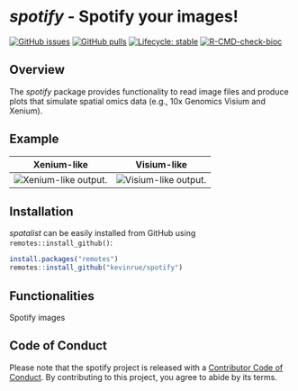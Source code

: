 # _spotify_ - Spotify your images!

<!-- badges: start -->
[![GitHub issues](https://img.shields.io/github/issues/kevinrue/spotify)](https://github.com/kevinrue/spotify/issues)
[![GitHub pulls](https://img.shields.io/github/issues-pr/kevinrue/spotify)](https://github.com/kevinrue/spotify/pulls)
[![Lifecycle: stable](https://img.shields.io/badge/lifecycle-stable-green.svg)](https://lifecycle.r-lib.org/articles/stages.html#stable)
[![R-CMD-check-bioc](https://github.com/kevinrue/spotify/workflows/R-CMD-check-bioc/badge.svg)](https://github.com/kevinrue/spotify/actions)

<!-- badges: end -->

## Overview

The _spotify_ package provides functionality to read image files
and produce plots that simulate spatial omics data
(e.g., 10x Genomics Visium and Xenium).

## Example

Xenium-like                |  Visium-like              
:-------------------------:|:-------------------------:
![Xenium-like output.](https://kevinrue.github.io/spotify/articles/spotify_files/figure-html/spatial-1.png)  |  ![Visium-like output.](https://kevinrue.github.io/spotify/articles/spotify_files/figure-html/visium-1.png)

## Installation

_spatalist_ can be easily installed from GitHub using `remotes::install_github()`:

```r
install.packages("remotes")
remotes::install_github("kevinrue/spotify")
```

## Functionalities

Spotify images

## Code of Conduct
  
Please note that the spotify project is released with a [Contributor Code of Conduct](https://contributor-covenant.org/version/2/0/CODE_OF_CONDUCT.html). By contributing to this project, you agree to abide by its terms.
